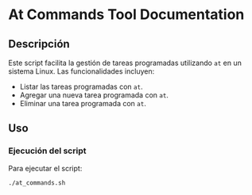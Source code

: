 # At Commands Tool Documentation

## Descripción

Este script facilita la gestión de tareas programadas utilizando `at` en un sistema Linux. Las funcionalidades incluyen:

- Listar las tareas programadas con `at`.
- Agregar una nueva tarea programada con `at`.
- Eliminar una tarea programada con `at`.

## Uso

### Ejecución del script

Para ejecutar el script:

```bash
./at_commands.sh
